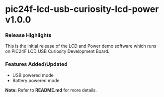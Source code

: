 # pic24f-lcd-usb-curiosity-lcd-power v1.0.0
### Release Highlights

This is the initial release of the LCD and Power demo software which runs on PIC24F LCD USB Curiosity Development Board.

### Features Added\Updated

* USB powered mode
* Battery powered mode

**Note:** Refer to **README.md** for more details.
